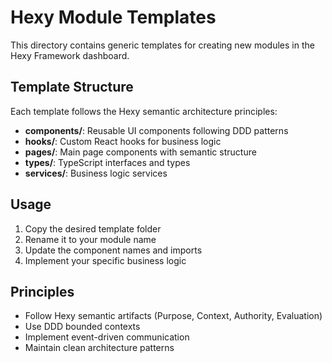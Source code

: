 # Hexy Module Templates

This directory contains generic templates for creating new modules in the Hexy Framework dashboard.

## Template Structure

Each template follows the Hexy semantic architecture principles:

- **components/**: Reusable UI components following DDD patterns
- **hooks/**: Custom React hooks for business logic
- **pages/**: Main page components with semantic structure
- **types/**: TypeScript interfaces and types
- **services/**: Business logic services

## Usage

1. Copy the desired template folder
2. Rename it to your module name
3. Update the component names and imports
4. Implement your specific business logic

## Principles

- Follow Hexy semantic artifacts (Purpose, Context, Authority, Evaluation)
- Use DDD bounded contexts
- Implement event-driven communication
- Maintain clean architecture patterns
